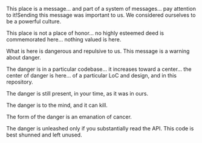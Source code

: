 This place is a message… and part of a system of messages... pay attention to it!Sending this message was important to us. We considered ourselves to be a powerful culture.

This place is not a place of honor... no highly esteemed deed is commemorated here… nothing valued is here.

What is here is dangerous and repulsive to us. This message is a warning about danger.

The danger is in a particular codebase... it increases toward a center… the center of danger is here... of a particular LoC and design, and in this repository.

The danger is still present, in your time, as it was in ours.

The danger is to the mind, and it can kill.

The form of the danger is an emanation of cancer.

The danger is unleashed only if you substantially read the API. This code is best shunned and left unused.
